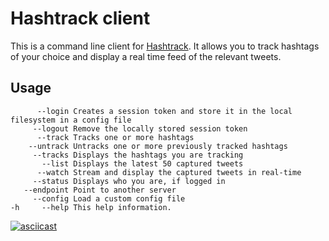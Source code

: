 # Hashtrack client

This is a command line client for [Hashtrack](https://hashtrack.herokuapp.com/). It allows you to track hashtags of your choice and display a real time feed of the relevant tweets.

## Usage

```
      --login Creates a session token and store it in the local filesystem in a config file
     --logout Remove the locally stored session token
      --track Tracks one or more hashtags
    --untrack Untracks one or more previously tracked hashtags
     --tracks Displays the hashtags you are tracking
       --list Displays the latest 50 captured tweets
      --watch Stream and display the captured tweets in real-time
     --status Displays who you are, if logged in
   --endpoint Point to another server
     --config Load a custom config file
-h     --help This help information.
```

[![asciicast](https://asciinema.org/a/8X0K30qiHNEU317kXNBiBHkxn.svg)](https://asciinema.org/a/8X0K30qiHNEU317kXNBiBHkxn)

